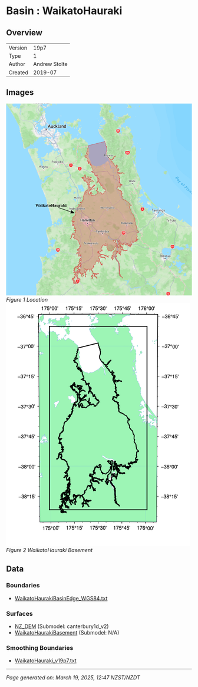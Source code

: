 # Basin : WaikatoHauraki

## Overview
|         |                     |
|---------|---------------------|
| Version | 19p7           |
| Type    | 1        |
| Author  | Andrew Stolte            |
| Created | 2019-07           |


## Images
![](../images/basins/waikato_hauraki_boundary.png)
*Figure 1 Location*
![](../images/basins/waikato_hauraki_outline.png)
*Figure 2 WaikatoHauraki Basement*

## Data
### Boundaries
- [WaikatoHaurakiBasinEdge_WGS84.txt](../../velocity_modelling/Data/Boundaries/WaikatoHaurakiBasinEdge_WGS84.txt)

### Surfaces
- [NZ_DEM](../../velocity_modelling/Data/DEM/NZ_DEM_HD.in) (Submodel: canterbury1d_v2)
- [WaikatoHaurakiBasement](../../velocity_modelling/Data/NI_BASINS/WaikatoHaurakiBasin_WGS84_500m_v2019v07v05.in) (Submodel: N/A)

### Smoothing Boundaries
- [WaikatoHauraki_v19p7.txt](../../velocity_modelling/Data/Boundaries/Smoothing/WaikatoHauraki_v19p7.txt)

---
*Page generated on: March 19, 2025, 12:47 NZST/NZDT*
